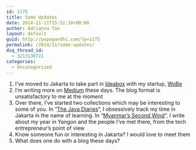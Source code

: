 ```yaml
---
id: 1175
title: Some Updates
date: 2014-11-11T15:52:10+00:00
author: Adrianna Tan
layout: default
guid: http://popagandhi.com/?p=1175
permalink: /2014/11/some-updates/
dsq_thread_id:
  - 3213138721
categories:
  - Uncategorized
---
```

  1. I&#8217;ve moved to Jakarta to take part in [Ideabox](http://ideabox.co.id) with my startup, [WoBe](http://wobe.io)
  2. I&#8217;m writing more on [Medium](http://medium.com/@skinnylatte) these days. The blog format is unsatisfactory to me at the moment
  3. Over there, I&#8217;ve started two collections which may be interesting to some of you. In &#8220;[The Java Diaries](https://medium.com/the-java-diaries)&#8220;, I obsessively track my time in Jakarta in the name of learning. In &#8220;[Myanmar&#8217;s Second Wind](https://medium.com/myanmars-second-wind/latest)&#8220;, I write about my year in Yangon and the people I&#8217;ve met there, from the tech entrepreneur&#8217;s point of view
  4. Know someone fun or interesting in Jakarta? I would love to meet them
  5. What does one do with a blog these days?
